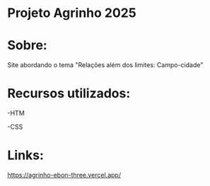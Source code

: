 # Projeto Agrinho 2025
# Sobre: 
Site abordando o tema "Relações além dos limites: Campo-cidade"

# Recursos utilizados:
-HTM

-CSS

# Links:
https://agrinho-ebon-three.vercel.app/

